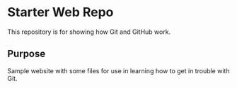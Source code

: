 # Starter Web Repo

This repository is for showing how Git and GitHub work.

## Purpose

Sample website with some files for use in learning how to get in trouble with Git.